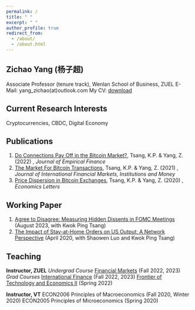 ```yaml
---
permalink: /
title: " "
excerpt: " "
author_profile: true
redirect_from: 
  - /about/
  - /about.html
---
```

## Zichao Yang (杨子超)
Associate Professor (tenure track), Wenlan School of Business, ZUEL
E-Mail: yang_zichao(at)outlook.com
My CV: [download](https://www.dropbox.com/s/h9n7a8ndpxmotej/ZichaoYang_CV%20short.pdf?dl=0)

## Current Research Interests
Cryptocurrencies, CBDC, Digital Economy

## Publications
1. [Do Connections Pay Off in the Bitcoin Market?](https://doi.org/10.1016/j.jempfin.2022.02.001), Tsang, K.P. & Yang, Z. (2022) , *Journal of Empirical Finance*
2. [The Market For Bitcoin Transactions](https://doi.org/10.1016/j.intfin.2021.101282), Tsang, K.P. & Yang, Z. (2021) , *Journal of International Financial Markets, Institutions and Money*
3. [Price Dispersion in Bitcoin Exchanges](https://doi.org/10.1016/j.econlet.2020.109379), Tsang, K.P. & Yang, Z. (2020) , *Economics Letters*


## Working Paper
1. [Agree to Disagree: Measuring Hidden Dissents in FOMC Meetings](https://ssrn.com/abstract=4546049) (August 2023, with Kwok Ping Tsang)
2. [The Impact of Stay-at-Home Orders on US Output: A Network Perspective](https://ssrn.com/abstract=3571866) (April 2020, with Shaowen Luo and Kwok Ping Tsang)

## Teaching
**Instructor, ZUEL**
*Undergrad Course*
[Financial Markets](https://yzc.me/teaching/2022-zuel-finmkt) (Fall 2022, 2023)
*Grad Courses*
[International Finance](https://yzc.me/teaching/2022-zuel-intfin) (Fall 2022, 2023)
[Frontier of Technology and Economics II](https://yzc.me/teaching/2022-zuel-frontier) (Spring 2022)

**Instructor, VT**
ECON2006 Principles of Macroeconomics (Fall 2020, Winter 2020)
ECON2005 Principles of Microeconomics (Spring 2020)
